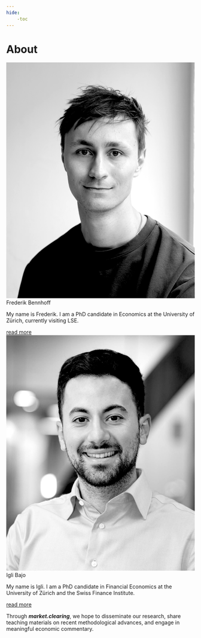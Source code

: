 ```yaml
---
hide: 
    -toc
---
```


# **About** 

<div class="all-about">

<div class="imgs-container">
    <!-- Frederick -->
    <div class="img-grid-item">
        <div class="image-part">
            <a href="../fred/" class="img-wrapper">
                <img src="FrederikBennhoff_Photo_BW.png" alt="Profile picture of Frederik Bennhoff" onmouseover="hover1(this);" onmouseout="unhover1(this);"/>
            </a>
        </div>
        <div class="review-text-part">
            <div class="menu-title">Frederik Bennhoff</div>
                <p>
                My name is Frederik. I am a PhD candidate in Economics at the University of Zürich, currently visiting LSE.
                </p>
                <a href="../fred/" class="read-more">read more</a>
        </div>
    </div>
    <!-- Igli -->
    <div class="img-grid-item">
        <div class="image-part">
            <a href="../igli/" class="img-wrapper">
                <img src="IgliBajo_Photo_BW.jpg" alt="Profile picture of Igli Bajo" onmouseover="hover2(this);" onmouseout="unhover2(this);"/>
            </a>
        </div>
        <div class="review-text-part">
            <div class="menu-title">Igli Bajo</div>
                <p>
                My name is Igli. I am a PhD candidate in Financial Economics at the University of Zürich and the Swiss Finance Institute.
                </p>
                <a href="../igli/" class="read-more">read more</a>
        </div>
    </div>
</div>

Through <b><i>market.clearing</i></b>, we hope to disseminate our research, share teaching materials on recent methodological advances, and engage in meaningful economic commentary.

</div>

<!-- **WEBSITE TO DO**

 - Add GH repository
 - Add a picture
 - Add an intro page to *solving economic models*
 - Add place holder page to blog  -->